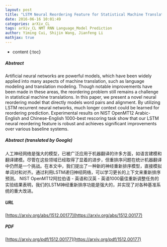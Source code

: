 ```yaml
---
layout: post
title: "LSTM Neural Reordering Feature for Statistical Machine Translation"
date: 2016-06-16 10:01:49
categories: arXiv_CL
tags: arXiv_CL NMT RNN Language_Model Prediction
author: Yiming Cui, Shijin Wang, Jianfeng Li
mathjax: true
---
```


* content
{:toc}

##### Abstract
Artificial neural networks are powerful models, which have been widely applied into many aspects of machine translation, such as language modeling and translation modeling. Though notable improvements have been made in these areas, the reordering problem still remains a challenge in statistical machine translations. In this paper, we present a novel neural reordering model that directly models word pairs and alignment. By utilizing LSTM recurrent neural networks, much longer context could be learned for reordering prediction. Experimental results on NIST OpenMT12 Arabic-English and Chinese-English 1000-best rescoring task show that our LSTM neural reordering feature is robust and achieves significant improvements over various baseline systems.

##### Abstract (translated by Google)
人工神经网络是强大的模型，已被广泛应用于机器翻译的许多方面，如语言建模和翻译建模。尽管在这些领域已经取得了显着的进步，但重排序问题在统计机器翻译中仍然是一个挑战。在本文中，我们提出了一种新的神经重新排序模型，直接模拟单词对和对齐。通过利用LSTM递归神经网络，可以学习更长的上下文来重新排序预测。 NIST OpenMT12阿拉伯语 - 英语和汉英 - 英语1000最佳重新调整任务的实验结果表明，我们的LSTM神经重新排序功能是强大的，并实现了对各种基准系统的重大改进。

##### URL
[https://arxiv.org/abs/1512.00177](https://arxiv.org/abs/1512.00177)

##### PDF
[https://arxiv.org/pdf/1512.00177](https://arxiv.org/pdf/1512.00177)

